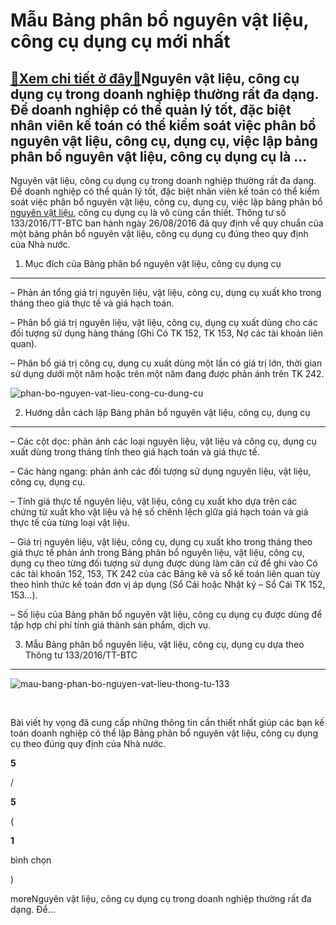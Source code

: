Mẫu Bảng phân bổ nguyên vật liệu, công cụ dụng cụ mới nhất
==========================================================

[:gift:Xem chi tiết ở đây:gift:](https://hddtvn.com/mau-bang-phan-bo-nguyen-vat-lieu-cong-cu-dung-cu-moi-nhat/)Nguyên vật liệu, công cụ dụng cụ trong doanh nghiệp thường rất đa dạng. Để doanh nghiệp có thể quản lý tốt, đặc biệt nhân viên kế toán có thể kiểm soát việc phân bổ nguyên vật liệu, công cụ, dụng cụ, việc lập bảng phân bổ nguyên vật liệu, công cụ dụng cụ là …
-------------------------------------------------------------------------------------------------------------------------------------------------------------------------------------------------------------------------------------------------------------------

Nguyên vật liệu, công cụ dụng cụ trong doanh nghiệp thường rất đa dạng. Để doanh nghiệp có thể quản lý tốt, đặc biệt nhân viên kế toán có thể kiểm soát việc phân bổ nguyên vật liệu, công cụ, dụng cụ, việc lập bảng phân bổ [nguyên vật liệu](#), công cụ dụng cụ là vô cùng cần thiết. Thông tư số 133/2016/TT-BTC ban hành ngày 26/08/2016 đã quy định về quy chuẩn của một bảng phân bổ nguyên vật liệu, công cụ dụng cụ đúng theo quy định của Nhà nước.


1. Mục đích của Bảng phân bổ nguyên vật liệu, công cụ dụng cụ
-------------------------------------------------------------


– Phản án tổng giá trị nguyên liệu, vật liệu, công cụ, dụng cụ xuất kho trong tháng theo giá thực tế và giá hạch toán.


– Phân bổ giá trị nguyên liệu, vật liệu, công cụ, dụng cụ xuất dùng cho các đối tượng sử dụng hàng tháng (Ghi Có TK 152, TK 153, Nợ các tài khoản liên quan).


– Phân bổ giá trị công cụ, dụng cụ xuất dùng một lần có giá trị lớn, thời gian sử dụng dưới một năm hoặc trên một năm đang được phản ánh trên TK 242.


![phan-bo-nguyen-vat-lieu-cong-cu-dung-cu](https://hddtvn.com/wp-content/uploads/2021/01/phan-bo-nguyen-vat-lieu-cong-cu-dung-cu.jpg)


2. Hướng dẫn cách lập Bảng phân bổ nguyên vật liệu, công cụ, dụng cụ
--------------------------------------------------------------------


– Các cột dọc: phản ánh các loại nguyên liệu, vật liệu và công cụ, dụng cụ xuất dùng trong tháng tính theo giá hạch toán và giá thực tế.


– Các hàng ngang: phản ánh các đối tượng sử dụng nguyên liệu, vật liệu, công cụ, dụng cụ.


– Tính giá thực tế nguyên liệu, vật liệu, công cụ xuất kho dựa trên các chứng từ xuất kho vật liệu và hệ số chênh lệch giữa giá hạch toán và giá thực tế của từng loại vật liệu.


– Giá trị nguyên liệu, vật liệu, công cụ, dụng cụ xuất kho trong tháng theo giá thực tế phản ánh trong Bảng phân bổ nguyên liệu, vật liệu, công cụ, dụng cụ theo từng đối tượng sử dụng được dùng làm căn cứ để ghi vào Có các tài khoản 152, 153, TK 242 của các Bảng kê và sổ kế toán liên quan tùy theo hình thức kế toán đơn vị áp dụng (Sổ Cái hoặc Nhật ký – Sổ Cái TK 152, 153…).


– Số liệu của Bảng phân bổ nguyên vật liệu, công cụ dụng cụ được dùng để tập hợp chi phí tính giá thành sản phẩm, dịch vụ.


3. Mẫu Bảng phân bổ nguyên liệu, vật liệu, công cụ, dụng cụ dựa theo Thông tư 133/2016/TT-BTC
---------------------------------------------------------------------------------------------


![mau-bang-phan-bo-nguyen-vat-lieu-thong-tu-133](https://hddtvn.com/wp-content/uploads/2021/01/mau-bang-phan-bo-nguyen-vat-lieu-thong-tu-133.png)


 


Bài viết hy vọng đã cung cấp những thông tin cần thiết nhất giúp các bạn kế toán doanh nghiệp có thể lập Bảng phân bổ nguyên vật liệu, công cụ dụng cụ theo đúng quy định của Nhà nước.








































**5**  

/  

**5**  

(  

**1**  

  

 bình chọn   

)


moreNguyên vật liệu, công cụ dụng cụ trong doanh nghiệp thường rất đa dạng. Để…

